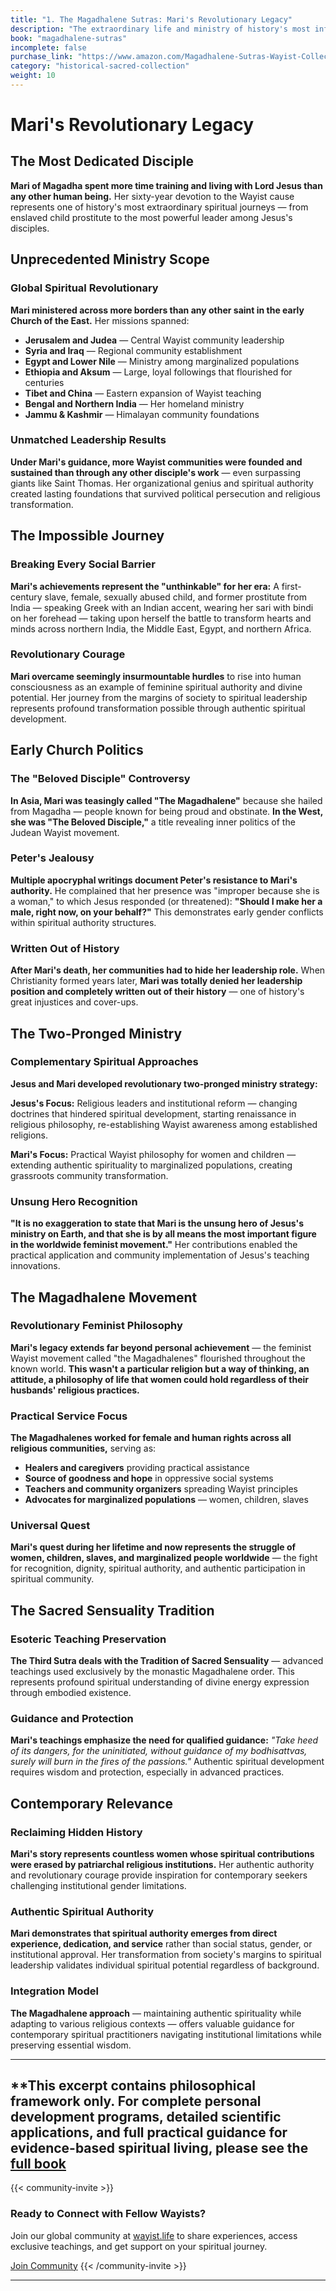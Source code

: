 ```yaml
---
title: "1. The Magadhalene Sutras: Mari's Revolutionary Legacy"
description: "The extraordinary life and ministry of history's most influential female spiritual leader"
book: "magadhalene-sutras"
incomplete: false
purchase_link: "https://www.amazon.com/Magadhalene-Sutras-Wayist-Collection-Iawo/dp/0987680064/"
category: "historical-sacred-collection"
weight: 10
---
```


# Mari's Revolutionary Legacy

## The Most Dedicated Disciple

**Mari of Magadha spent more time training and living with Lord Jesus than any other human being.** Her sixty-year devotion to the Wayist cause represents one of history's most extraordinary spiritual journeys — from enslaved child prostitute to the most powerful leader among Jesus's disciples.

## Unprecedented Ministry Scope

### Global Spiritual Revolutionary

**Mari ministered across more borders than any other saint in the early Church of the East.** Her missions spanned:

- **Jerusalem and Judea** — Central Wayist community leadership
- **Syria and Iraq** — Regional community establishment  
- **Egypt and Lower Nile** — Ministry among marginalized populations
- **Ethiopia and Aksum** — Large, loyal followings that flourished for centuries
- **Tibet and China** — Eastern expansion of Wayist teaching
- **Bengal and Northern India** — Her homeland ministry
- **Jammu & Kashmir** — Himalayan community foundations

### Unmatched Leadership Results

**Under Mari's guidance, more Wayist communities were founded and sustained than through any other disciple's work** — even surpassing giants like Saint Thomas. Her organizational genius and spiritual authority created lasting foundations that survived political persecution and religious transformation.

## The Impossible Journey

### Breaking Every Social Barrier

**Mari's achievements represent the "unthinkable" for her era:** A first-century slave, female, sexually abused child, and former prostitute from India — speaking Greek with an Indian accent, wearing her sari with bindi on her forehead — taking upon herself the battle to transform hearts and minds across northern India, the Middle East, Egypt, and northern Africa.

### Revolutionary Courage

**Mari overcame seemingly insurmountable hurdles** to rise into human consciousness as an example of feminine spiritual authority and divine potential. Her journey from the margins of society to spiritual leadership represents profound transformation possible through authentic spiritual development.

## Early Church Politics

### The "Beloved Disciple" Controversy

**In Asia, Mari was teasingly called "The Magadhalene"** because she hailed from Magadha — people known for being proud and obstinate. **In the West, she was "The Beloved Disciple,"** a title revealing inner politics of the Judean Wayist movement.

### Peter's Jealousy

**Multiple apocryphal writings document Peter's resistance to Mari's authority.** He complained that her presence was "improper because she is a woman," to which Jesus responded (or threatened): **"Should I make her a male, right now, on your behalf?"** This demonstrates early gender conflicts within spiritual authority structures.

### Written Out of History

**After Mari's death, her communities had to hide her leadership role.** When Christianity formed years later, **Mari was totally denied her leadership position and completely written out of their history** — one of history's great injustices and cover-ups.

## The Two-Pronged Ministry

### Complementary Spiritual Approaches

**Jesus and Mari developed revolutionary two-pronged ministry strategy:**

**Jesus's Focus:** Religious leaders and institutional reform — changing doctrines that hindered spiritual development, starting renaissance in religious philosophy, re-establishing Wayist awareness among established religions.

**Mari's Focus:** Practical Wayist philosophy for women and children — extending authentic spirituality to marginalized populations, creating grassroots community transformation.

### Unsung Hero Recognition

**"It is no exaggeration to state that Mari is the unsung hero of Jesus's ministry on Earth, and that she is by all means the most important figure in the worldwide feminist movement."** Her contributions enabled the practical application and community implementation of Jesus's teaching innovations.

## The Magadhalene Movement

### Revolutionary Feminist Philosophy

**Mari's legacy extends far beyond personal achievement** — the feminist Wayist movement called "the Magadhalenes" flourished throughout the known world. **This wasn't a particular religion but a way of thinking, an attitude, a philosophy of life that women could hold regardless of their husbands' religious practices.**

### Practical Service Focus

**The Magadhalenes worked for female and human rights across all religious communities,** serving as:
- **Healers and caregivers** providing practical assistance
- **Source of goodness and hope** in oppressive social systems
- **Teachers and community organizers** spreading Wayist principles
- **Advocates for marginalized populations** — women, children, slaves

### Universal Quest

**Mari's quest during her lifetime and now represents the struggle of women, children, slaves, and marginalized people worldwide** — the fight for recognition, dignity, spiritual authority, and authentic participation in spiritual community.

## The Sacred Sensuality Tradition

### Esoteric Teaching Preservation

**The Third Sutra deals with the Tradition of Sacred Sensuality** — advanced teachings used exclusively by the monastic Magadhalene order. This represents profound spiritual understanding of divine energy expression through embodied existence.

### Guidance and Protection

**Mari's teachings emphasize the need for qualified guidance:** *"Take heed of its dangers, for the uninitiated, without guidance of my bodhisattvas, surely will burn in the fires of the passions."* Authentic spiritual development requires wisdom and protection, especially in advanced practices.

## Contemporary Relevance

### Reclaiming Hidden History

**Mari's story represents countless women whose spiritual contributions were erased by patriarchal religious institutions.** Her authentic authority and revolutionary courage provide inspiration for contemporary seekers challenging institutional gender limitations.

### Authentic Spiritual Authority

**Mari demonstrates that spiritual authority emerges from direct experience, dedication, and service** rather than social status, gender, or institutional approval. Her transformation from society's margins to spiritual leadership validates individual spiritual potential regardless of background.

### Integration Model

**The Magadhalene approach** — maintaining authentic spirituality while adapting to various religious contexts — offers valuable guidance for contemporary spiritual practitioners navigating institutional limitations while preserving essential wisdom.

---

**This excerpt contains philosophical framework only. For complete personal development programs, detailed scientific applications, and full practical guidance for evidence-based spiritual living, please see the [full book](https://www.amazon.com/Magadhalene-Sutras-Wayist-Collection-Iawo/dp/0987680064/)
---



{{< community-invite >}}
### Ready to Connect with Fellow Wayists?

Join our global community at [wayist.life](https://wayist.life) to share experiences, access exclusive teachings, and get support on your spiritual journey.

<a href="https://wayist.life" class="cta-button">Join Community</a>
{{< /community-invite >}}

---

